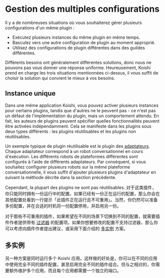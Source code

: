 # Gestion des multiples configurations

Il y a de nombreuses situations où vous souhaiterez gérer plusieurs configurations d'un même plugin :

- Exécutez plusieurs instances du même plugin en même temps.
- Basculez vers une autre configuration de plugin au moment approprié.
- Utilisez des configurations de plugin différentes dans des guildes différentes.

Différents besoins ont généralement différentes solutions, donc nous ne pouvons pas vous donner une réponse uniforme. Heureusement, Koishi prend en charge les trois situations mentionnées ci-dessus, il vous suffit de choisir la solution qui convient le mieux à vos besoins.

## Instance unique

Dans une même application Koishi, vous pouvez activer plusieurs instances pour certains plugins, tandis que d'autres ne le peuvent pas - ce n'est pas un défaut de l'implémentation du plugin, mais un comportement attendu. En fait, les auteurs de plugins peuvent spécifier quelles fonctionnalités peuvent être activées indépendamment. Cela se manifeste dans les plugins sous deux types différents : les plugins réutilisables et les plugins non réutilisables.

Un exemple typique de plugin réutilisable est le plugin des [adaptateurs](../usage/adapter.md). Chaque adaptateur correspond à un robot conversationnel en cours d'exécution. Les différents robots de plateformes différentes sont configurés à l'aide de différents adaptateurs. Par conséquent, si vous souhaitez configurer plusieurs robots sur la même plateforme conversationnelle, il vous suffit d'ajouter plusieurs plugins d'adaptateur en suivant la méthode décrite dans la section précédente.

Cependant, la plupart des plugins ne sont pas réutilisables. 对于这类插件，你只能同时拥有一份运行中的配置。如果已经有一份正在运行的配置，那么你会在其他配置处看到一行提示「此插件正在运行且不可重用」。当然，你仍然可以准备多份配置，并在合适的时机将一份配置停用，并启用另一份。

对于那些不可重用的插件，如果希望在不同的场景下切换到不同的配置，就需要插件作者提供带有 [过滤器](../usage/customize.md#过滤器) 的配置项。如果你想要修改的配置不支持过滤器，那么你可以考虑向插件作者提出建议，或采用下面介绍的 [多实例](#多实例) 方案。

## 多实例

另一种方案是同时运行多个 Koishi 应用。这样做的好处是，你可以在不同的应用中使用完全不同的插件配置，甚至启用完全不同的插件组合。但与之相对的，你需要额外维护多个应用，而且每个应用都需要一个独立的端口。
